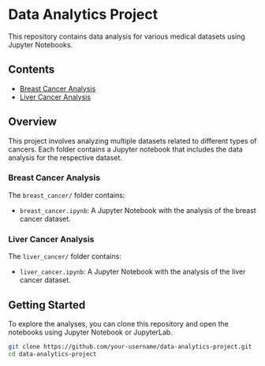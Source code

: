 # Data Analytics Project

This repository contains data analysis for various medical datasets using Jupyter Notebooks.

## Contents

- [Breast Cancer Analysis](breast_cancer/breast_cancer.ipynb)
- [Liver Cancer Analysis](liver_cancer/liver_cancer.ipynb)

## Overview

This project involves analyzing multiple datasets related to different types of cancers. Each folder contains a Jupyter notebook that includes the data analysis for the respective dataset.

### Breast Cancer Analysis
The `breast_cancer/` folder contains:
- `breast_cancer.ipynb`: A Jupyter Notebook with the analysis of the breast cancer dataset.

### Liver Cancer Analysis
The `liver_cancer/` folder contains:
- `liver_cancer.ipynb`: A Jupyter Notebook with the analysis of the liver cancer dataset.


## Getting Started

To explore the analyses, you can clone this repository and open the notebooks using Jupyter Notebook or JupyterLab.

```bash
git clone https://github.com/your-username/data-analytics-project.git
cd data-analytics-project
